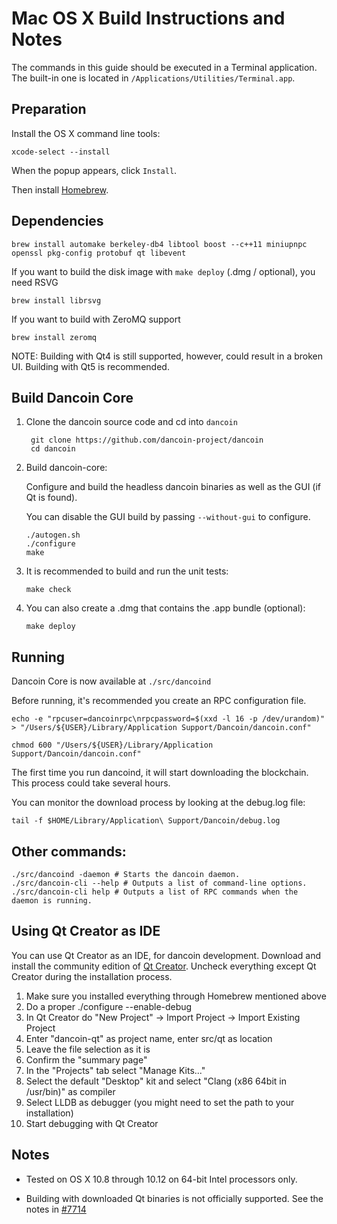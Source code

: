 Mac OS X Build Instructions and Notes
====================================
The commands in this guide should be executed in a Terminal application.
The built-in one is located in `/Applications/Utilities/Terminal.app`.

Preparation
-----------
Install the OS X command line tools:

`xcode-select --install`

When the popup appears, click `Install`.

Then install [Homebrew](https://brew.sh).

Dependencies
----------------------

    brew install automake berkeley-db4 libtool boost --c++11 miniupnpc openssl pkg-config protobuf qt libevent

If you want to build the disk image with `make deploy` (.dmg / optional), you need RSVG

    brew install librsvg

If you want to build with ZeroMQ support
    
    brew install zeromq

NOTE: Building with Qt4 is still supported, however, could result in a broken UI. Building with Qt5 is recommended.

Build Dancoin Core
------------------------

1. Clone the dancoin source code and cd into `dancoin`

        git clone https://github.com/dancoin-project/dancoin
        cd dancoin

2.  Build dancoin-core:

    Configure and build the headless dancoin binaries as well as the GUI (if Qt is found).

    You can disable the GUI build by passing `--without-gui` to configure.

        ./autogen.sh
        ./configure
        make

3.  It is recommended to build and run the unit tests:

        make check

4.  You can also create a .dmg that contains the .app bundle (optional):

        make deploy

Running
-------

Dancoin Core is now available at `./src/dancoind`

Before running, it's recommended you create an RPC configuration file.

    echo -e "rpcuser=dancoinrpc\nrpcpassword=$(xxd -l 16 -p /dev/urandom)" > "/Users/${USER}/Library/Application Support/Dancoin/dancoin.conf"

    chmod 600 "/Users/${USER}/Library/Application Support/Dancoin/dancoin.conf"

The first time you run dancoind, it will start downloading the blockchain. This process could take several hours.

You can monitor the download process by looking at the debug.log file:

    tail -f $HOME/Library/Application\ Support/Dancoin/debug.log

Other commands:
-------

    ./src/dancoind -daemon # Starts the dancoin daemon.
    ./src/dancoin-cli --help # Outputs a list of command-line options.
    ./src/dancoin-cli help # Outputs a list of RPC commands when the daemon is running.

Using Qt Creator as IDE
------------------------
You can use Qt Creator as an IDE, for dancoin development.
Download and install the community edition of [Qt Creator](https://www.qt.io/download/).
Uncheck everything except Qt Creator during the installation process.

1. Make sure you installed everything through Homebrew mentioned above
2. Do a proper ./configure --enable-debug
3. In Qt Creator do "New Project" -> Import Project -> Import Existing Project
4. Enter "dancoin-qt" as project name, enter src/qt as location
5. Leave the file selection as it is
6. Confirm the "summary page"
7. In the "Projects" tab select "Manage Kits..."
8. Select the default "Desktop" kit and select "Clang (x86 64bit in /usr/bin)" as compiler
9. Select LLDB as debugger (you might need to set the path to your installation)
10. Start debugging with Qt Creator

Notes
-----

* Tested on OS X 10.8 through 10.12 on 64-bit Intel processors only.

* Building with downloaded Qt binaries is not officially supported. See the notes in [#7714](https://github.com/bitcoin/bitcoin/issues/7714)
